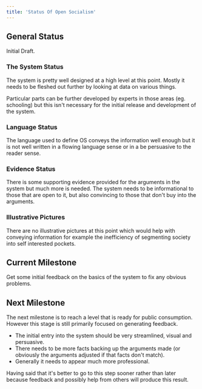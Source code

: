 ```yaml
---
title: 'Status Of Open Socialism'
---
```


## General Status

Initial Draft.

### The System Status

The system is pretty well designed at a high level at this point. Mostly it needs to be fleshed out further by looking at data on various things.

Particular parts can be further developed by experts in those areas (eg. schooling) but this isn't necessary for the initial release and development of the system.

### Language Status

The language used to define OS conveys the information well enough but it is not well written in a flowing language sense or in a be persuasive to the reader sense.

### Evidence Status

There is some supporting evidence provided for the arguments in the system but much more is needed. The system needs to be informational to those that are open to it, but also convincing to those that don't buy into the arguments.

### Illustrative Pictures

There are no illustrative pictures at this point which would help with conveying information for example the inefficiency of segmenting society into self interested pockets.

## Current Milestone

Get some initial feedback on the basics of the system to fix any obvious problems.

## Next Milestone

The next milestone is to reach a level that is ready for public consumption. However this stage is still primarily focused on generating feedback.

* The initial entry into the system should be very streamlined, visual and persuasive.
* There needs to be more facts backing up the arguments made (or obviously the arguments adjusted if that facts don't match).
* Generally it needs to appear much more professional.

Having said that it's better to go to this step sooner rather than later because feedback and possibly help from others will produce this result.
